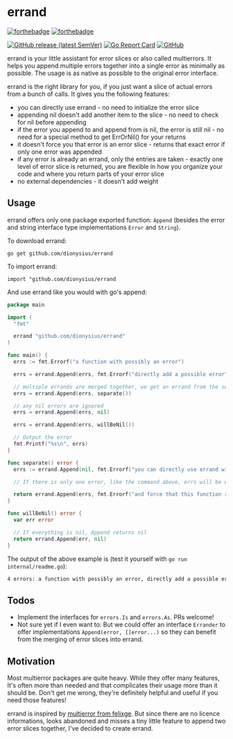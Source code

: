 # errand

[![forthebadge](https://forthebadge.com/images/badges/made-with-go.svg)](https://forthebadge.com)
[![forthebadge](https://forthebadge.com/images/badges/built-with-love.svg)](https://forthebadge.com)

[![GitHub release (latest SemVer)](https://img.shields.io/github/v/release/dionysius/errand)](https://github.com/dionysius/errand/releases)
[![Go Report Card](https://goreportcard.com/badge/github.com/dionysius/errand)](https://goreportcard.com/report/github.com/dionysius/errand)
[![GitHub](https://img.shields.io/github/license/dionysius/errand?color=lightgrey)](https://github.com/dionysius/errand/blob/master/COPYING)

errand is your little assistant for error slices or also called multierrors. It helps you append multiple errors together into a single error as minimally as possible. The usage is as native as possible to the original error interface.

errand is the right library for you, if you just want a slice of actual errors from a bunch of calls. It gives you the following features:

- you can directly use errand - no need to initialize the error slice
- appending nil doesn't add another item to the slice - no need to check for nil before appending
- if the error you append to and append from is nil, the error is still nil - no need for a special method to get ErrOrNil() for your returns
- it doesn't force you that error is an error slice - returns that exact error if only one error was appended
- if any error is already an errand, only the entries are taken - exactly one level of error slice is returned, you are flexible in how you organize your code and where you return parts of your error slice
- no external dependencies - it doesn't add weight

## Usage

errand offers only one package exported function: `Append` (besides the error and string interface type implementations `Error` and `String`).

To download errand:

`go get github.com/dionysius/errand`

To import errand:

`import "github.com/dionysius/errand`

And use errand like you would with go's append:

```go
package main

import (
  "fmt"

  errand "github.com/dionysius/errand"
)

func main() {
  errs := fmt.Errorf("a function with possibly an error")

  errs = errand.Append(errs, fmt.Errorf("directly add a possible error"))

  // multiple errands are merged together, we get an errand from the separate function
  errs = errand.Append(errs, separate())

  // any nil errors are ignored
  errs = errand.Append(errs, nil)

  errs = errand.Append(errs, willBeNil())

  // Output the error
  fmt.Printf("%s\n", errs)
}

func separate() error {
  errs := errand.Append(nil, fmt.Errorf("you can directly use errand without initialisation of the first error"))

  // If there is only one error, like the command above, errs will be exactly that error, not an errand error slice.

  return errand.Append(errs, fmt.Errorf("and force that this function returns an errand since two errors were added"))
}

func willBeNil() error {
  var err error

  // If everything is nil, Append returns nil
  return errand.Append(err, nil)
}
```

The output of the above example is (test it yourself with `go run internal/readme.go`):

```txt
4 errors: a function with possibly an error, directly add a possible error, you can directly use errand without initialisation of the first error, and force that this function returns an errand since two errors were added
```

## Todos

- Implement the interfaces for `errors.Is` and `errors.As`. PRs welcome!
- Not sure yet if I even want to: But we could offer an interface `Errander` to offer implementations `Append(error, []error...)` so they can benefit from the merging of error slices into errand.

## Motivation

Most multierror packages are quite heavy. While they offer many features, It's often more than needed and that complicates their usage more than it should be. Don't get me wrong, they're definitely helpful and useful if you need those features!

errand is inspired by [multierror from felixge](https://github.com/felixge/multierror). But since there are no licence informations, looks abandoned and misses a tiny little feature to append two error slices together, I've decided to create errand.
